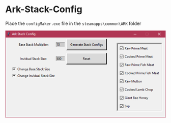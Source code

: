 # Ark-Stack-Config
Place the `configMaker.exe` file in the `steamapps\common\ARK` folder


![alt text](/image.png)
